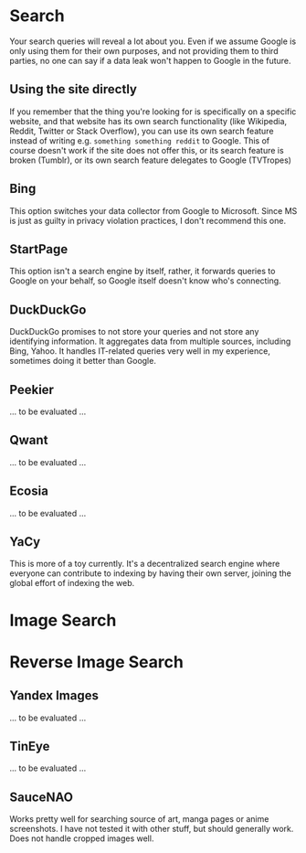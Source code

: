 # Search

Your search queries will reveal a lot about you. Even if we assume Google is only using them for their own purposes, and not providing them to third parties, no one can say if a data leak won't happen to Google in the future.

## Using the site directly

If you remember that the thing you're looking for is specifically on a specific website, and that website has its own search functionality (like Wikipedia, Reddit, Twitter or Stack Overflow), you can use its own search feature instead of writing e.g. `something something reddit` to Google. This of course doesn't work if the site does not offer this, or its search feature is broken (Tumblr), or its own search feature delegates to Google (TVTropes)

## Bing

This option switches your data collector from Google to Microsoft. Since MS is just as guilty in privacy violation practices, I don't recommend this one. 

## StartPage

This option isn't a search engine by itself, rather, it forwards queries to Google on your behalf, so Google itself doesn't know who's connecting.

## DuckDuckGo

DuckDuckGo promises to not store your queries and not store any identifying information. It aggregates data from multiple sources, including Bing, Yahoo. It handles IT-related queries very well in my experience, sometimes doing it better than Google.

## Peekier

... to be evaluated ...

## Qwant

... to be evaluated ...

## Ecosia

... to be evaluated ...

## YaCy

This is more of a toy currently. It's a decentralized search engine where everyone can contribute to indexing by having their own server, joining the global effort of indexing the web. 

# Image Search


# Reverse Image Search

## Yandex Images

... to be evaluated ...

## TinEye

... to be evaluated ...

## SauceNAO

Works pretty well for searching source of art, manga pages or anime screenshots. I have not tested it with other stuff, but should generally work. Does not handle cropped images well.